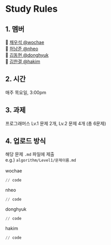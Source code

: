 # Study Rules
## 1. 멤버
🐥 [채우석 @wochae](https://github.com/wochae) <br>
🐰 [허남준 @nheo](https://github.com/nheo9143) <br>
🐰 [김동현 @donghyuk](https://github.com/reg0145) <br>
🐻 [김한결 @hakim](https://github.com/KimDae-hyun)
## 2. 시간
매주 목요일, 3:00pm
## 3. 과제
프로그래머스 Lv.1 문제 2개, Lv.2 문제 4개 (총 6문제)
## 4. 업로드 방식
해당 문제 `.md` 파일에 제출<br>
e.g.) `algorithm/Level1/문제이름.md`<br><br>
wochae
```py
// code
```
nheo
```py
// code
```
donghyuk
```py
// code
```
hakim
```py
// code
```
